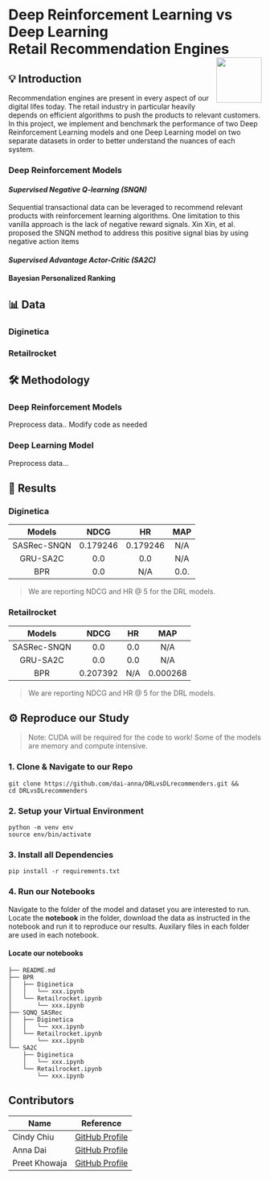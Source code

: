 # Deep Reinforcement Learning vs Deep Learning <br> Retail Recommendation Engines <img width=90 align="right" src="https://upload.wikimedia.org/wikipedia/commons/thumb/e/e6/Duke_University_logo.svg/1024px-Duke_University_logo.svg.png">

## 💡 Introduction
Recommendation engines are present in every aspect of our digital lifes today. The retail industry in particular heavily depends on efficient algorithms to push the products to relevant customers.
In this project, we implement and benchmark the performance of two Deep Reinforcement Learning models and one Deep Learning model on two separate datasets in order to better understand the nuances of each system.

### Deep Reinforcement Models
#### *Supervised Negative Q-learning (SNQN)*
Sequential transactional data can be leveraged to recommend relevant products with reinforcement learning algorithms. One limitation to this vanilla approach is the lack of negative reward signals. Xin Xin, et al. proposed the SNQN method to address this positive signal bias by using negative action items 

#### *Supervised Advantage Actor-Critic (SA2C)*

#### Bayesian Personalized Ranking

## 📊 Data
### Diginetica

### Retailrocket


## 🛠️ Methodology
### Deep Reinforcement Models
Preprocess data..
Modify code as needed

### Deep Learning Model
Preprocess data...

## 🔬 Results

### Diginetica

| **Models**  | **NDCG** | **HR** | **MAP** |
| :---------: | :-----: | :-----: | :-----: |
| SASRec-SNQN |   0.179246   |   0.179246   |  N/A   |
|  GRU-SA2C   |   0.0   |   0.0   |  N/A   |
|     BPR     |   0.0   |   N/A  |  0.0.  |

> We are reporting NDCG and HR @ 5 for the DRL models.

### Retailrocket

| **Models**  | **NDCG** | **HR** | **MAP** |
| :---------: | :-----: | :-----: | :-----: |
| SASRec-SNQN |   0.0   |   0.0   |  N/A   |
|  GRU-SA2C   |   0.0   |   0.0   |  N/A   |
|     BPR     |   0.207392   |   N/A   |  0.000268  |

> We are reporting NDCG and HR @ 5 for the DRL models.

## ⚙️ Reproduce our Study
> Note: CUDA will be required for the code to work! Some of the models are memory and compute intensive.

### **1. Clone & Navigate to our Repo**
```
git clone https://github.com/dai-anna/DRLvsDLrecommenders.git && 
cd DRLvsDLrecommenders
```

### **2. Setup your Virtual Environment**
```
python -m venv env
source env/bin/activate
```

### **3. Install all Dependencies**
```
pip install -r requirements.txt
```

### **4. Run our Notebooks**

Navigate to the folder of the model and dataset you are interested to run. Locate the **notebook** in the folder, download the data as instructed in the notebook and run it to reproduce our results. Auxilary files in each folder are used in each notebook.

#### Locate our notebooks
```
├── README.md
├── BPR
│   ├── Diginetica
│   │   └── xxx.ipynb
│   └── Retailrocket.ipynb
│       └── xxx.ipynb
├── SQNQ_SASRec
│   ├── Diginetica
│   │   └── xxx.ipynb
│   └── Retailrocket.ipynb
│       └── xxx.ipynb
└── SA2C
    ├── Diginetica
    │   └── xxx.ipynb
    └── Retailrocket.ipynb
        └── xxx.ipynb
```

## Contributors

| Name | Reference |
|---- | ----|
|Cindy Chiu | [GitHub Profile](https://github.com/cindy-yuting-chiu)|
|Anna Dai | [GitHub Profile](https://github.com/dai-anna)|
|Preet Khowaja |[GitHub Profile](https://github.com/preetkhowaja)|

